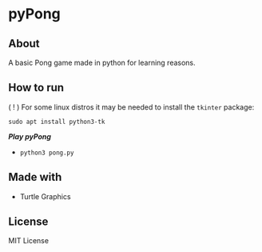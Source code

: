 # pyPong

## About
A basic Pong game made in python for learning reasons.

## How to run
  ( ! ) For some linux distros it may be needed to install the `tkinter` package:
```
sudo apt install python3-tk
```

***Play pyPong*** 
 - `python3 pong.py`

## Made with
- Turtle Graphics

## License
MIT License
